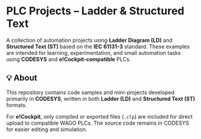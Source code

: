 # PLC Projects – Ladder & Structured Text

A collection of automation projects using **Ladder Diagram (LD)** and **Structured Text (ST)** based on the **IEC 61131-3** standard. These examples are intended for learning, experimentation, and small automation tasks using **CODESYS** and **e!Cockpit-compatible** PLCs.

## 💡 About

This repository contains code samples and mini-projects developed primarily in **CODESYS**, written in both **Ladder (LD)** and **Structured Text (ST)** formats.

For **e!Cockpit**, only compiled or exported files (`.clp`) are included for direct upload to compatible WAGO PLCs. The source code remains in CODESYS for easier editing and simulation.
